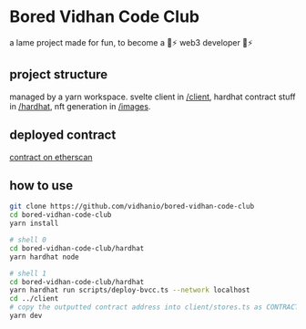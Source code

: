 # Bored Vidhan Code Club

a lame project made for fun, to become a 🚀⚡️ web3 developer 🚀⚡️

## project structure

managed by a yarn workspace. svelte client in [/client](/client/), hardhat contract stuff in [/hardhat](/hardhat/), nft generation in [/images](/images/).

## deployed contract

[contract on etherscan](https://rinkeby.etherscan.io/address/0x9183eA580fc45D74f065d3fc1036584bB86bf956#writeContract)

## how to use

```sh
git clone https://github.com/vidhanio/bored-vidhan-code-club
cd bored-vidhan-code-club
yarn install
```

```sh
# shell 0
cd bored-vidhan-code-club/hardhat
yarn hardhat node
```

```sh
# shell 1
cd bored-vidhan-code-club/hardhat
yarn hardhat run scripts/deploy-bvcc.ts --network localhost
cd ../client
# copy the outputted contract address into client/stores.ts as CONTRACT_ADDRESS
yarn dev
```
